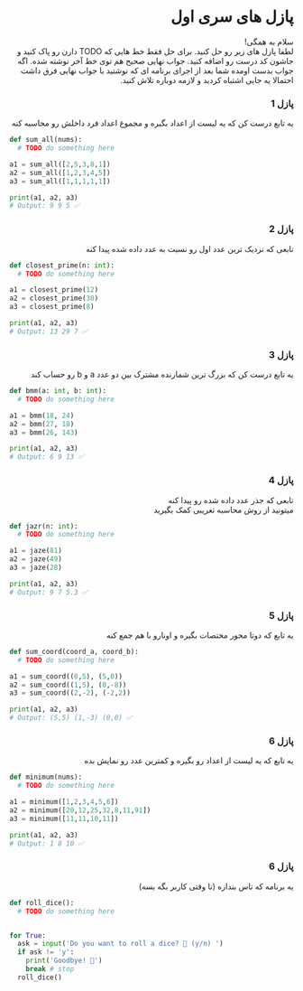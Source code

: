<div dir="rtl">

# پازل های سری اول

سلام به همگی!  
لطفا پازل های زیر رو حل کنید. برای حل فقط خط هایی که TODO دارن رو پاک کنید و جاشون کد درست رو اضافه کنید. جواب نهایی صحیح هم توی خط آخر نوشته شده. اگه جواب بدست اومده شما بعد از اجرای برنامه ای که نوشتید با جواب نهایی فرق داشت احتمالا یه جایی اشتباه کردید و لازمه دوباره تلاش کنید.

### پازل 1

یه تابع درست کن که یه لیست از اعداد بگیره و مجموع اعداد فرد داخلش رو محاسبه کنه

</div>

```python
def sum_all(nums):
  # TODO do something here

a1 = sum_all([2,5,3,8,1])
a2 = sum_all([1,2,3,4,5])
a3 = sum_all([1,1,1,1,1])

print(a1, a2, a3)
# Output: 9 9 5 ✅
```

<div dir="rtl">

### پازل 2

تابعی که نزدیک ترین عدد اول رو نسبت به عدد داده شده پیدا کنه

</div>

```python
def closest_prime(n: int):
  # TODO do something here

a1 = closest_prime(12)
a2 = closest_prime(30)
a3 = closest_prime(8)

print(a1, a2, a3)
# Output: 13 29 7 ✅
```

<div dir="rtl">

### پازل 3

یه تابع درست کن که بزرگ ترین شمارنده مشترک بین دو عدد a و b رو حساب کند

</div>

```python
def bmm(a: int, b: int):
  # TODO do something here

a1 = bmm(18, 24)
a2 = bmm(27, 18)
a3 = bmm(26, 143)

print(a1, a2, a3)
# Output: 6 9 13 ✅
```

<div dir="rtl">

### پازل 4

تابعی که جذر عدد داده شده رو پیدا کنه  
میتونید از روش محاسبه تغریبی کمک بگیرید

</div>

```python
def jazr(n: int):
  # TODO do something here

a1 = jaze(81)
a2 = jaze(49)
a3 = jaze(28)

print(a1, a2, a3)
# Output: 9 7 5.3 ✅
```

<div dir="rtl">

### پازل 5

یه تابع که دوتا محور مختصات بگیره و اونارو با هم جمع کنه

</div>

```python
def sum_coord(coord_a, coord_b):
  # TODO do something here

a1 = sum_coord((0,5), (5,0))
a2 = sum_coord((1,5), (0,-8))
a3 = sum_coord((2,-2), (-2,2))

print(a1, a2, a3)
# Output: (5,5) (1,-3) (0,0) ✅
```

<div dir="rtl">

### پازل 6

یه تابع که یه لیست از اعداد رو بگیره و کمترین عدد رو نمایش بده

</div>

```python
def minimum(nums):
  # TODO do something here

a1 = minimum([1,2,3,4,5,6])
a2 = minimum([20,12,25,32,8,11,91])
a3 = minimum([11,11,10,11])

print(a1, a2, a3)
# Output: 1 8 10 ✅
```

<div dir="rtl">

### پازل 6

یه برنامه که تاس بندازه (تا وقتی کاربر بگه بسه)

</div>

```python
def roll_dice():
  # TODO do something here


for True:
  ask = input('Do you want to roll a dice? 🎲 (y/n) ')
  if ask != 'y':
    print('Goodbye! 👋')
    break # stop
  roll_dice()
```
